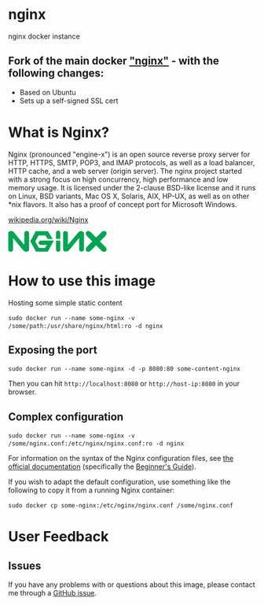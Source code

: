 # nginx

nginx docker instance

## Fork of the main docker ["nginx"](https://registry.hub.docker.com/_/nginx/) - with the following changes:

 * Based on Ubuntu
 * Sets up a self-signed SSL cert

# What is Nginx?

Nginx (pronounced "engine-x") is an open source reverse proxy server for HTTP,
HTTPS, SMTP, POP3, and IMAP protocols, as well as a load balancer, HTTP cache,
and a web server (origin server). The nginx project started with a strong focus
on high concurrency, high performance and low memory usage. It is licensed under
the 2-clause BSD-like license and it runs on Linux, BSD variants, Mac OS X,
Solaris, AIX, HP-UX, as well as on other \*nix flavors. It also has a proof of
concept port for Microsoft Windows.

[wikipedia.org/wiki/Nginx](https://wikipedia.org/wiki/Nginx)

![logo](https://raw.githubusercontent.com/docker-library/docs/master/nginx/logo.png)

# How to use this image

Hosting some simple static content

    sudo docker run --name some-nginx -v /some/path:/usr/share/nginx/html:ro -d nginx

## Exposing the port

    sudo docker run --name some-nginx -d -p 8080:80 some-content-nginx

Then you can hit `http://localhost:8080` or `http://host-ip:8080` in your
browser.

## Complex configuration

    sudo docker run --name some-nginx -v /some/nginx.conf:/etc/nginx/nginx.conf:ro -d nginx

For information on the syntax of the Nginx configuration files, see
[the official documentation](http://nginx.org/en/docs/) (specifically the
[Beginner's Guide](http://nginx.org/en/docs/beginners_guide.html#conf_structure)).

If you wish to adapt the default configuration, use something like the following
to copy it from a running Nginx container:

    sudo docker cp some-nginx:/etc/nginx/nginx.conf /some/nginx.conf

# User Feedback

## Issues

If you have any problems with or questions about this image, please contact me
through a [GitHub issue](https://github.com/dperson/nginx/issues).
